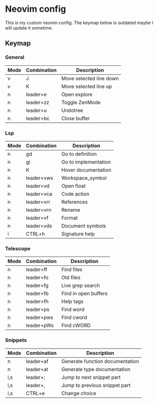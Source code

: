 # Neovim config

This is my custom neovim config. The keymap below is outdated maybe I will update it sometime.

## Keymap

### General
| **Mode** | **Combination**  | **Description**         |
|----------|------------------|-------------------------|
| v        | J                | Move selected line down |
| v        | K                | Move selected line up   |
| n        | leader+e         | Open explore            |
| n        | leader+zz        | Toggle ZenMode          |
| n        | leader+u         | Undotree                |
| n        | leader+bc        | Close buffer            |


### Lsp
| **Mode** | **Combination**  | **Description**      |
|----------|------------------|----------------------|
| n        | gd               | Go to definition     |
| n        | gi               | Go to implementation |
| n        | K                | Hover documentation  |
| n        | leader+vws       | Workspace_symbol     |
| n        | leader+vd        | Open float           |
| n        | leader+vca       | Code action          |
| n        | leader+vrr       | References           |
| n        | leader+vrn       | Rename               |
| n        | leader+vf        | Format               |
| n        | leader+vds       | Document symbols     |
| i        | CTRL+h           | Signature help       |


### Telescope
| **Mode** | **Combination**  | **Description**      |
|----------|------------------|----------------------|
| n        | leader+ff        | Find files           |
| n        | leader+fo        | Old files            |
| n        | leader+fg        | Live grep search     |
| n        | leader+fb        | Find in open buffers |
| n        | leader+fh        | Help tags            |
| n        | leader+ps        | Find word            |
| n        | leader+pws       | Find cword           |
| n        | leader+pWs       | Find cWORD           |


### Snippets
| **Mode** | **Combination**  | **Description**                 |
|----------|------------------|---------------------------------|
| n        | leader+af        | Generate function documentation |
| n        | leader+at        | Generate type documentation     |
| i,s      | leader+;         | Jump to next snippet part       |
| i,s      | leader+,         | Jump to previous snippet part   |
| i,s      | CTRL+e           | Change choice                   |
